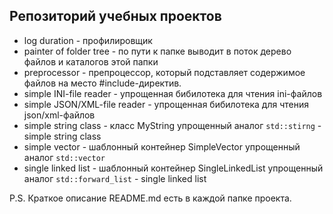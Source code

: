 ## Репозиторий учебных проектов
- log duration - профилировщик
- painter of folder tree - по пути к папке выводит в поток дерево файлов и каталогов этой папки
- preprocessor - препроцессор, который подставляет содержимое файлов на место #include-директив.
- simple INI-file reader - упрощенная бибилотека для чтения ini-файлов
- simple JSON/XML-file reader - упрощенная бибилотека для чтения json/xml-файлов
- simple string class - класс MyString упрощенный аналог `std::stirng` - simple string class
- simple vector - шаблонный контейнер SimpleVector упрощенный аналог `std::vector`
- single linked list - шаблонный контейнер SingleLinkedList упрощенный аналог `std::forward_list` - single linked list
   
P.S. Краткое описание README.md есть в каждой папке проекта.
